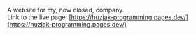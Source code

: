 A website for my, now closed, company.  
Link to the live page: [https://huzjak-programming.pages.dev/](https://huzjak-programming.pages.dev/)